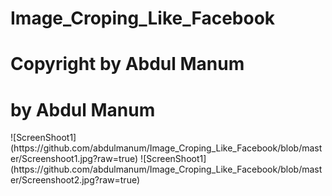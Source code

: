 # Image_Croping_Like_Facebook
<h1>Copyright by Abdul Manum</h1>
<h1>by Abdul Manum</h1>
![ScreenShoot1](https://github.com/abdulmanum/Image_Croping_Like_Facebook/blob/master/Screenshoot1.jpg?raw=true)
![ScreenShoot1](https://github.com/abdulmanum/Image_Croping_Like_Facebook/blob/master/Screenshoot2.jpg?raw=true)


